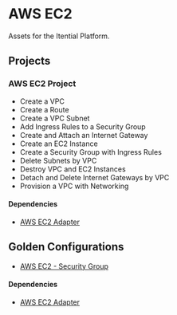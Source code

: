 # AWS EC2
Assets for the Itential Platform.

## Projects
### AWS EC2 Project
- Create a VPC
- Create a Route
- Create a VPC Subnet
- Add Ingress Rules to a Security Group
- Create and Attach an Internet Gateway
- Create an EC2 Instance
- Create a Security Group with Ingress Rules
- Delete Subnets by VPC
- Destroy VPC and EC2 Instances
- Detach and Delete Internet Gateways by VPC
- Provision a VPC with Networking

#### Dependencies
- [AWS EC2 Adapter](https://gitlab.com/itentialopensource/adapters/adapter-aws_ec2)


## Golden Configurations
- [AWS EC2 - Security Group](./Golden%20Configurations/AWS%20-%20Security%20Group.json)

#### Dependencies
- [AWS EC2 Adapter](https://gitlab.com/itentialopensource/adapters/adapter-aws_ec2)
